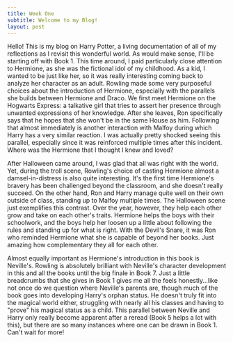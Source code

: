 ```yaml
---
title: Week One
subtitle: Welcome to my Blog!
layout: post
---
```

Hello! This is my blog on Harry Potter, a living documentation of all of my reflections as I revisit this wonderful world. As would make sense, I'll be starting off with Book 1. This time around, I paid particularly close attention to Hermione, as she was the fictional idol of my childhood. As a kid, I wanted to be just like her, so it was really interesting coming back to analyze her character as an adult. Rowling made some very purposeful choices about the introduction of Hermione, especially with the parallels she builds between Hermione and Draco. We first meet Hermione on the Hogwarts Express: a talkative girl that tries to assert her presence through unwanted expressions of her knowledge. After she leaves, Ron specifically says that he hopes that she won't be in the same House as him. Following that almost immediately is another interaction with Malfoy during which Harry has a very similar reaction. I was actually pretty shocked seeing this parallel, especially since it was reinforced multiple times after this incident. Where was the Hermione that I thought I knew and loved? 

After Halloween came around, I was glad that all was right with the world. Yet, during the troll scene, Rowling's choice of casting Hermione almost a damsel-in-distress is also quite interesting. It's the first time Hermione's bravery has been challenged beyond the classroom, and she doesn't really succeed. On the other hand, Ron and Harry manage quite well on their own outside of class, standing up to Malfoy multiple times. The Halloween scene just exemplifies this contrast. Over the year, however, they help each other grow and take on each other's traits. Hermione helps the boys with their schoolwork, and the boys help her loosen up a little about following the rules and standing up for what is right. With the Devil's Snare, it was Ron who reminded Hermione what she is capable of beyond her books. Just amazing how complementary they all for each other. 

Almost equally important as Hermione's introduction in this book is Neville's. Rowling is absolutely brilliant with Neville's character development in this and all the books until the big finale in Book 7. Just a little breadcrumbs that she gives in Book 1 gives me all the feels honestly...like not once do we question where Neville's parents are, though much of the book goes into developing Harry's orphan status. He doesn't truly fit into the magical world either, struggling with nearly all his classes and having to "prove" his magical status as a child. This parallel between Neville and Harry only really become apparent after a reread (Book 5 helps a lot with this), but there are so many instances where one can be drawn in Book 1. Can't wait for more!

